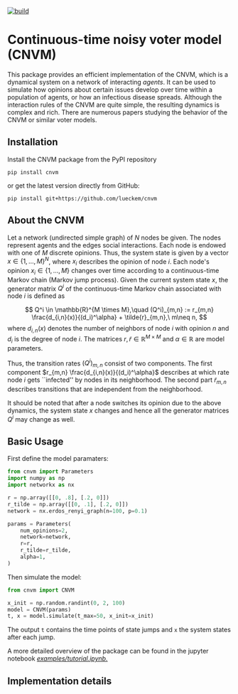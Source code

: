 [![build](https://github.com/lueckem/cnvm/actions/workflows/build.yml/badge.svg)](https://github.com/lueckem/cnvm/actions/workflows/build.yml)

# Continuous-time noisy voter model (CNVM)
This package provides an efficient implementation of the CNVM, which is a dynamical system on a network of interacting *agents*.
It can be used to simulate how opinions about certain issues develop over time within a population of agents,
or how an infectious disease spreads.
Although the interaction rules of the CNVM are quite simple, the resulting dynamics is complex and rich.
There are numerous papers studying the behavior of the CNVM or similar voter models.

## Installation
Install the CNVM package from the PyPI repository
```
pip install cnvm
```
or get the latest version directly from GitHub:
```
pip install git+https://github.com/lueckem/cnvm
```


## About the CNVM
Let a network (undirected simple graph) of $N$ nodes be given. The nodes represent agents and the edges social interactions. 
Each node is endowed with one of $M$ discrete opinions. Thus, the system state is given by a vector $x \in \{1,\dots,M\}^N$, where $x_i$ describes the opinion of node $i$.
Each node's opinion $x_i \in \{1,\dots,M\}$ changes over time according to a continuous-time Markov chain (Markov jump process).
Given the current system state $x$, the generator matrix $Q^i$ of the continuous-time Markov chain associated with node $i$ is defined as

$$ Q^i \in \mathbb{R}^{M \times M},\quad (Q^i)_{m,n} := r_{m,n} \frac{d_{i,n}(x)}{(d_i)^\alpha} + \tilde{r}_{m,n},\ m\neq n, $$
where $d_{i,n}(x)$ denotes the number of neighbors of node $i$ with opinion $n$ and $d_i$ is the degree of node $i$. The matrices $r, \tilde{r} \in \mathbb{R}^{M \times M}$ and $\alpha \in \mathbb{R}$ are model parameters.

Thus, the transition rates $(Q^i)_{m,n}$ consist of two components. The first component $r_{m,n} \frac{d_{i,n}(x)}{(d_i)^\alpha}$ describes at which rate node $i$ gets ``infected'' by nodes in its neighborhood.
The second part $\tilde{r}_{m,n}$ describes transitions that are independent from the neighborhood.

It should be noted that after a node switches its opinion due to the above dynamics, the system state $x$ changes and hence all the generator matrices $Q^i$ may change as well.

## Basic Usage
First define the model paramaters:
```python
from cnvm import Parameters
import numpy as np
import networkx as nx

r = np.array([[0, .8], [.2, 0]])
r_tilde = np.array([[0, .1], [.2, 0]])
network = nx.erdos_renyi_graph(n=100, p=0.1)

params = Parameters(
    num_opinions=2,
    network=network,
    r=r,
    r_tilde=r_tilde,
    alpha=1,
)
```
Then simulate the model:
```python
from cnvm import CNVM

x_init = np.random.randint(0, 2, 100)
model = CNVM(params)
t, x = model.simulate(t_max=50, x_init=x_init)
```
The output `t` contains the time points of state jumps and `x` the system states after each jump.

A more detailed overview of the package can be found in the jupyter notebook [*examples/tutorial.ipynb.*](examples/tutorial.ipynb.)

## Implementation details
